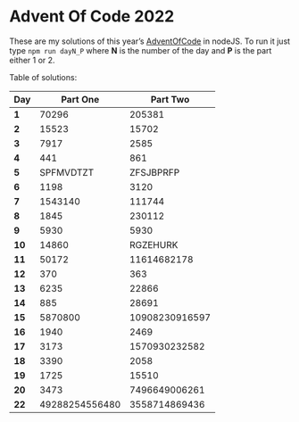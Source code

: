# Advent Of Code 2022
These are my solutions of this year’s [AdventOfCode](https://adventofcode.com/2022) in nodeJS.
To run it just type `npm run dayN_P` where **N** is the number of the day and **P** is the part either 1 or 2.

Table of solutions:

| Day    | Part One       | Part Two       |
|--------|----------------|----------------|
| **1**  | 70296          | 205381         |
| **2**  | 15523          | 15702          |
| **3**  | 7917           | 2585           |
| **4**  | 441            | 861            |
| **5**  | SPFMVDTZT      | ZFSJBPRFP      |
| **6**  | 1198           | 3120           |
| **7**  | 1543140        | 111744         |
| **8**  | 1845           | 230112         |
| **9**  | 5930           | 5930           |
| **10** | 14860          | RGZEHURK       |
| **11** | 50172          | 11614682178    |
| **12** | 370            | 363            |
| **13** | 6235           | 22866          |
| **14** | 885            | 28691          |
| **15** | 5870800        | 10908230916597 |
| **16** | 1940           | 2469           |
| **17** | 3173           | 1570930232582  |
| **18** | 3390           | 2058           |
| **19** | 1725           | 15510          |
| **20** | 3473           | 7496649006261  |
| **22** | 49288254556480 | 3558714869436  |
